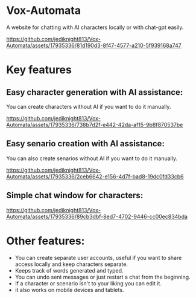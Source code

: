 # Vox-Automata

A website for chatting with AI characters locally or with chat-gpt easily.


https://github.com/jediknight813/Vox-Automata/assets/17935336/81d190d3-8f47-4577-a210-5f939168a747


# Key features


## Easy character generation with AI assistance:
You can create characters without AI if you want to do it manually.


https://github.com/jediknight813/Vox-Automata/assets/17935336/738b7d2f-e442-42da-af15-9b8f870537be


## Easy senario creation with AI assistance:
You can also create senarios without AI if you want to do it manually.

https://github.com/jediknight813/Vox-Automata/assets/17935336/2ceb6642-e156-4d7f-bad8-19dc0fd33cb6


## Simple chat window for characters:

https://github.com/jediknight813/Vox-Automata/assets/17935336/89cb3dbf-8ed7-4702-9446-cc00ec834bda


# Other features:

- You can create separate user accounts, useful if you want to share access locally and keep characters separate.
- Keeps track of words generated and typed.
- You can undo sent messages or just restart a chat from the beginning.
- If a character or scenario isn't to your liking you can edit it.
- it also works on mobile devices and tablets.
